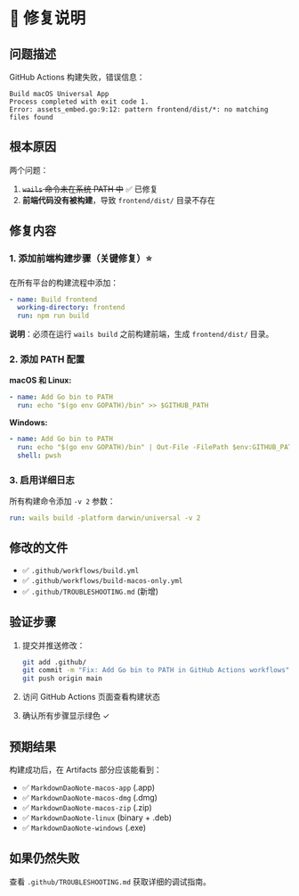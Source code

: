 # 🔧 修复说明

## 问题描述

GitHub Actions 构建失败，错误信息：
```
Build macOS Universal App
Process completed with exit code 1.
Error: assets_embed.go:9:12: pattern frontend/dist/*: no matching files found
```

## 根本原因

两个问题：
1. ~~`wails` 命令未在系统 PATH 中~~ ✅ 已修复
2. **前端代码没有被构建**，导致 `frontend/dist/` 目录不存在

## 修复内容

### 1. 添加前端构建步骤（关键修复）⭐

在所有平台的构建流程中添加：
```yaml
- name: Build frontend
  working-directory: frontend
  run: npm run build
```

**说明**：必须在运行 `wails build` 之前构建前端，生成 `frontend/dist/` 目录。

### 2. 添加 PATH 配置

**macOS 和 Linux:**
```yaml
- name: Add Go bin to PATH
  run: echo "$(go env GOPATH)/bin" >> $GITHUB_PATH
```

**Windows:**
```yaml
- name: Add Go bin to PATH
  run: echo "$(go env GOPATH)/bin" | Out-File -FilePath $env:GITHUB_PATH -Encoding utf8 -Append
  shell: pwsh
```

### 3. 启用详细日志

所有构建命令添加 `-v 2` 参数：
```yaml
run: wails build -platform darwin/universal -v 2
```

## 修改的文件

- ✅ `.github/workflows/build.yml`
- ✅ `.github/workflows/build-macos-only.yml`
- ✅ `.github/TROUBLESHOOTING.md` (新增)

## 验证步骤

1. 提交并推送修改：
   ```bash
   git add .github/
   git commit -m "Fix: Add Go bin to PATH in GitHub Actions workflows"
   git push origin main
   ```

2. 访问 GitHub Actions 页面查看构建状态

3. 确认所有步骤显示绿色 ✓

## 预期结果

构建成功后，在 Artifacts 部分应该能看到：
- ✅ `MarkdownDaoNote-macos-app` (.app)
- ✅ `MarkdownDaoNote-macos-dmg` (.dmg)
- ✅ `MarkdownDaoNote-macos-zip` (.zip)
- ✅ `MarkdownDaoNote-linux` (binary + .deb)
- ✅ `MarkdownDaoNote-windows` (.exe)

## 如果仍然失败

查看 `.github/TROUBLESHOOTING.md` 获取详细的调试指南。

